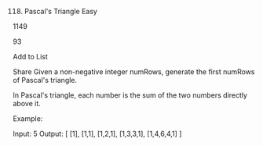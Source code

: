 118. Pascal's Triangle
Easy

1149

93

Add to List

Share
Given a non-negative integer numRows, generate the first numRows of Pascal's triangle.


In Pascal's triangle, each number is the sum of the two numbers directly above it.

Example:

Input: 5
Output:
[
     [1],
    [1,1],
   [1,2,1],
  [1,3,3,1],
 [1,4,6,4,1]
]
